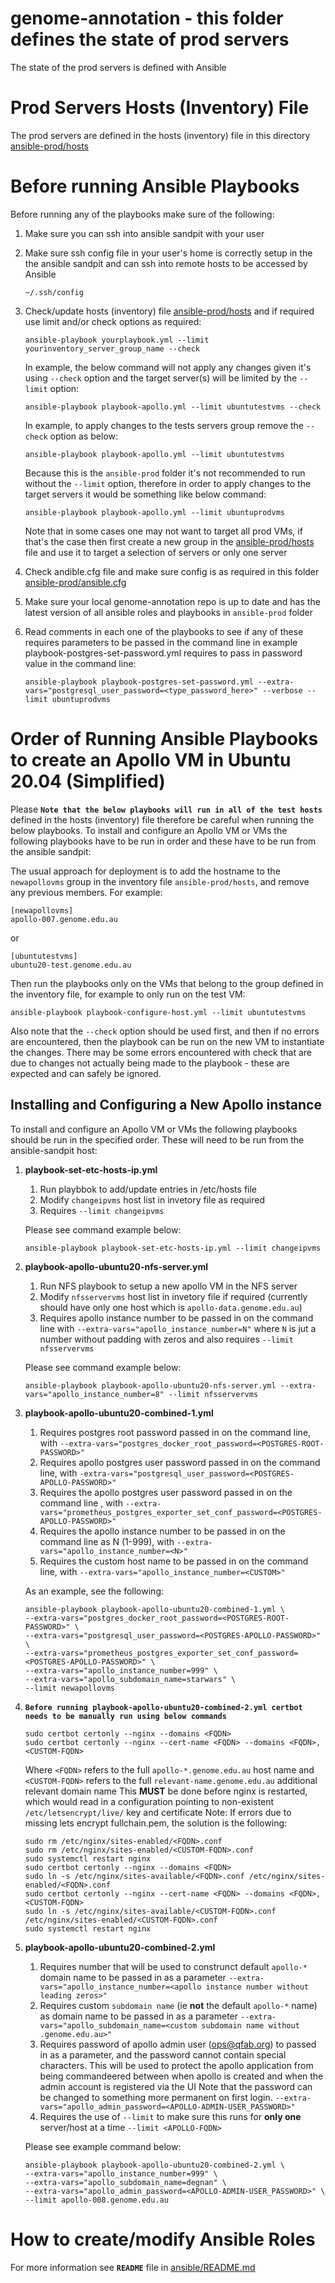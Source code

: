 # genome-annotation - this folder defines the state of prod servers 
The state of the prod servers is defined with Ansible

# Prod Servers Hosts (Inventory) File
The prod servers are defined in the hosts (inventory) file in this directory [ansible-prod/hosts](hosts)

# Before running Ansible Playbooks
Before running any of the playbooks make sure of the following: 

1. Make sure you can ssh into ansible sandpit with your user
2. Make sure ssh config file in your user's home is correctly setup in the the ansible sandpit and can ssh into remote hosts to be accessed by Ansible
    ```
    ~/.ssh/config
    ```

3. Check/update hosts (inventory) file [ansible-prod/hosts](hosts) and if required use limit and/or check options as required:
    ```
    ansible-playbook yourplaybook.yml --limit yourinventory_server_group_name --check
    ```
    In example, the below command will not apply any changes given it's using `--check` option and the target server(s) will be limited by the `--limit` option:

    ```
    ansible-playbook playbook-apollo.yml --limit ubuntutestvms --check 
    ```
    In example, to apply changes to the tests servers group remove the `--check` option as below:
    ```
    ansible-playbook playbook-apollo.yml --limit ubuntutestvms 
    ```
    Because this is the `ansible-prod` folder it's not recommended to run without the `--limit` option, therefore in order to apply changes to the target servers it would be something like below command:
    ```
    ansible-playbook playbook-apollo.yml --limit ubuntuprodvms
    ``` 
    Note that in some cases one may not want to target all prod VMs, if that's the case then first create a new group in the [ansible-prod/hosts](hosts) file and use it to target a selection of servers or only one server

4. Check andible.cfg file and make sure config is as required  in this folder [ansible-prod/ansible.cfg](ansible.cfg)
   
5. Make sure your local genome-annotation repo is up to date and has the latest version of all ansible roles and playbooks in `ansible-prod` folder 
   
6. Read comments in each one of the playbooks to see if any of these requires parameters to be passed in the command line in example playbook-postgres-set-password.yml requires to pass in password value in the command line:
    ```
    ansible-playbook playbook-postgres-set-password.yml --extra-vars="postgresql_user_password=<type_password_here>" --verbose --limit ubuntuprodvms
    ```


# Order of Running Ansible Playbooks to create an Apollo VM in Ubuntu 20.04 (Simplified)
Please **`Note that the below playbooks will run in all of the test hosts`** defined in the hosts (inventory) file therefore be careful when running the below playbooks. To install and configure an Apollo VM or VMs the following playbooks have to be run in order and these have to be run from the ansible sandpit: 

The usual approach for deployment is to add the hostname to the `newapollovms` group in the inventory file `ansible-prod/hosts`, and remove any previous members. For example:

```
[newapollovms]
apollo-007.genome.edu.au
```

or

```
[ubuntutestvms]
ubuntu20-test.genome.edu.au
```

Then run the playbooks only on the VMs that belong to the group defined in the inventory file, for example to only run on the test VM:

```
ansible-playbook playbook-configure-host.yml --limit ubuntutestvms
```

Also note that the `--check` option should be used first, and then if no errors are encountered, then the playbook can be run on the new VM to instantiate the changes. There may be some errors encountered with check that are due to changes not actually being made to the playbook - these are expected and can safely be ignored.

## Installing and Configuring a New Apollo instance

To install and configure an Apollo VM or VMs the following playbooks should be run in the specified order. These will need to be run from the ansible-sandpit host: 

1. **playbook-set-etc-hosts-ip.yml** 
   1. Run playbbok to add/update entries in /etc/hosts file
   2. Modify `changeipvms` host list in invetory file as required
   3. Requires `--limit changeipvms`
   
   Please see command example below:
    ```
   ansible-playbook playbook-set-etc-hosts-ip.yml --limit changeipvms
    ```

2. **playbook-apollo-ubuntu20-nfs-server.yml**
   1. Run NFS playbook to setup a new apollo VM in the NFS server
   2. Modify `nfsservervms` host list in invetory file if required (currently should have only one host which is `apollo-data.genome.edu.au`)
   3. Requires apollo instance number to be passed in on the command line with `--extra-vars="apollo_instance_number=N"` where `N` is jut a number without padding with zeros and also requires `--limit nfsservervms`
   
   Please see command example below:
    ```
   ansible-playbook playbook-apollo-ubuntu20-nfs-server.yml --extra-vars="apollo_instance_number=8" --limit nfsservervms
    ```

3. **playbook-apollo-ubuntu20-combined-1.yml**
    1.  Requires postgres root password passed in on the command line, with
        `--extra-vars="postgres_docker_root_password=<POSTGRES-ROOT-PASSWORD>"`
    2.  Requires apollo postgres user password passed in on the command line, with
        `-extra-vars="postgresql_user_password=<POSTGRES-APOLLO-PASSWORD>"`
    3.  Requires the apollo postgres user password passed in on the command line , with
        `--extra-vars="prometheus_postgres_exporter_set_conf_password=<POSTGRES-APOLLO-PASSWORD>"`
    4.  Requires the apollo instance number to be passed in on the command line as N (1-999), with
        `--extra-vars="apollo_instance_number=<N>"`
    5.  Requires the custom host name to be passed in on the command line, with
        `--extra-vars="apollo_instance_number=<CUSTOM>"`
        
    As an example, see the following:
    ```
    ansible-playbook playbook-apollo-ubuntu20-combined-1.yml \
    --extra-vars="postgres_docker_root_password=<POSTGRES-ROOT-PASSWORD>" \
    --extra-vars="postgresql_user_password=<POSTGRES-APOLLO-PASSWORD>" \
    --extra-vars="prometheus_postgres_exporter_set_conf_password=<POSTGRES-APOLLO-PASSWORD>" \
    --extra-vars="apollo_instance_number=999" \
    --extra-vars="apollo_subdomain_name=starwars" \
    --limit newapollovms
    ```

4. **`Before running playbook-apollo-ubuntu20-combined-2.yml certbot needs to be manually run using below commands`**
    ```
    sudo certbot certonly --nginx --domains <FQDN>
    sudo certbot certonly --nginx --cert-name <FQDN> --domains <FQDN>,<CUSTOM-FQDN>
    ```
    Where `<FQDN>` refers to the full `apollo-*.genome.edu.au` host name
    and `<CUSTOM-FQDN>` refers to the full `relevant-name.genome.edu.au` additional relevant domain name
    This **MUST** be done before nginx is restarted, which would read in a
    configuration pointing to non-existent `/etc/letsencrypt/live/` key and certificate
    Note: If errors due to missing lets encrypt fullchain.pem, the solution is the following:
    ```
    sudo rm /etc/nginx/sites-enabled/<FQDN>.conf
    sudo rm /etc/nginx/sites-enabled/<CUSTOM-FQDN>.conf
    sudo systemctl restart nginx
    sudo certbot certonly --nginx --domains <FQDN>
    sudo ln -s /etc/nginx/sites-available/<FQDN>.conf /etc/nginx/sites-enabled/<FQDN>.conf
    sudo certbot certonly --nginx --cert-name <FQDN> --domains <FQDN>,<CUSTOM-FQDN>
    sudo ln -s /etc/nginx/sites-available/<CUSTOM-FQDN>.conf /etc/nginx/sites-enabled/<CUSTOM-FQDN>.conf
    sudo systemctl restart nginx
    ```

5.  **playbook-apollo-ubuntu20-combined-2.yml**
    1.  Requires number that will be used to construnct default `apollo-*` domain name to be passed in as a parameter
        `--extra-vars="apollo_instance_number=<apollo instance number without leading zeros>"`
    2.  Requires custom `subdomain name` (ie __not__ the default `apollo-*` name) as domain name
        to be passed in as a parameter 
        `--extra-vars="apollo_subdomain_name=<custom subdomain name without .genome.edu.au>"`
    3.  Requires password of apollo admin user (ops@qfab.org) to passed in as a parameter,
        and the password cannot contain special characters.
        This will be used to protect the apollo application from being commandeered
        between when apollo is created and when the admin account is registered via the UI
        Note that the password can be changed to something more permanent on first login.
        `--extra-vars="apollo_admin_password=<APOLLO-ADMIN-USER_PASSWORD>"`
    4.  Requires the use of `--limit` to make sure this runs for __only one__ server/host at a time
        `--limit <APOLLO-FQDN>`

    Please see example command below:
    ```
    ansible-playbook playbook-apollo-ubuntu20-combined-2.yml \
    --extra-vars="apollo_instance_number=999" \
    --extra-vars="apollo_subdomain_name=degnan" \
    --extra-vars="apollo_admin_password=<APOLLO-ADMIN-USER_PASSWORD>" \
    --limit apollo-008.genome.edu.au
    ```

# How to create/modify Ansible Roles
For more information see **`README`** file in [ansible/README.md](../ansible/README.md)




